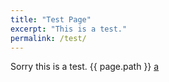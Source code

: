 ```yaml
---
title: "Test Page"
excerpt: "This is a test."
permalink: /test/
---
```


Sorry this is a test.
{{ page.path }}
<a href="{{ site.baseurl }}{% link codex/test.md %}">a</a>
